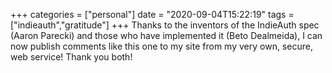 +++
categories = ["personal"]
date = "2020-09-04T15:22:19"
tags = ["indieauth","gratitude"]
+++
Thanks to the inventors of the IndieAuth spec (Aaron Parecki) and those who have implemented it (Beto Dealmeida), I can now publish comments like this one to my site from my very own, secure, web service! Thank you both!

